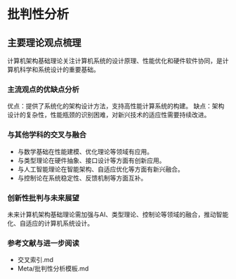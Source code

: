 # 批判性分析

## 主要理论观点梳理

计算机架构基础理论关注计算机系统的设计原理、性能优化和硬件软件协同，是计算机科学和系统设计的重要基础。

### 主流观点的优缺点分析

优点：提供了系统化的架构设计方法，支持高性能计算系统的构建。
缺点：架构设计的复杂性，性能瓶颈的识别困难，对新兴技术的适应性需要持续改进。

### 与其他学科的交叉与融合

- 与数学基础在性能建模、优化理论等领域有应用。
- 与类型理论在硬件抽象、接口设计等方面有创新应用。
- 与人工智能理论在智能架构、自适应优化等方面有新兴融合。
- 与控制论在系统稳定性、反馈机制等方面互补。

### 创新性批判与未来展望

未来计算机架构基础理论需加强与AI、类型理论、控制论等领域的融合，推动智能化、自适应的计算机系统设计。

### 参考文献与进一步阅读

- 交叉索引.md
- Meta/批判性分析模板.md
